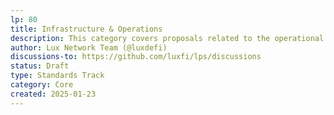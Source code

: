 ```yaml
---
lp: 80
title: Infrastructure & Operations
description: This category covers proposals related to the operational side of the network.
author: Lux Network Team (@luxdefi)
discussions-to: https://github.com/luxfi/lps/discussions
status: Draft
type: Standards Track
category: Core
created: 2025-01-23
---
```

